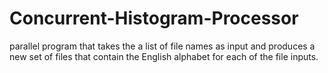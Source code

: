 # Concurrent-Histogram-Processor
parallel program that takes the a list of file names as input and produces a new set of files that contain the English alphabet for each of the file inputs.
